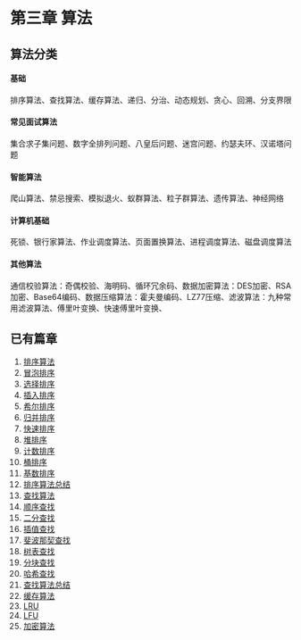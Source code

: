 # 第三章 算法

## 算法分类

#### 基础
排序算法、查找算法、缓存算法、递归、分治、动态规划、贪心、回溯、分支界限

#### 常见面试算法
集合求子集问题、数字全排列问题、八皇后问题、迷宫问题、约瑟夫环、汉诺塔问题

#### 智能算法
爬山算法、禁忌搜索、模拟退火、蚁群算法、粒子群算法、遗传算法、神经网络

#### 计算机基础
死锁、银行家算法、作业调度算法、页面置换算法、进程调度算法、磁盘调度算法

#### 其他算法

通信校验算法：奇偶校验、海明码、循环冗余码、数据加密算法：DES加密、RSA加密、Base64编码、数据压缩算法：霍夫曼编码、LZ77压缩、滤波算法：九种常用滤波算法、傅里叶变换、快速傅里叶变换、

## 已有篇章

1.  [排序算法](sortingAlgorithm.md)
2.  [冒泡排序](BubbleSort.md)
3.  [选择排序](SelectionSort.md)
4.  [插入排序](InsertionSort.md)
5.  [希尔排序](ShellSort.md)
6.  [归并排序](MergeSort.md)
7.  [快速排序](QuickSort.md)
8.  [堆排序](HeapSort.md)
9.  [计数排序](CountingSort.md)
10. [桶排序](BucketSort.md)
11. [基数排序](RadixSort.md)
12. [排序算法总结](SortSummary.md)
13. [查找算法](SearchAlgorithm.md)
14. [顺序查找](SequentialSearch.md)
15. [二分查找](BinarySearch.md)
16. [插值查找](InterpolationLookup.md)
17. [斐波那契查找](FibonacciLookup.md)
18. [树表查找](TreeTableLookup.md)
19. [分块查找](BlockSearch.md)
20. [哈希查找](HashLookup.md)
21. [查找算法总结](FindingAlgorithmSummary.md)
22. [缓存算法](CachingAlgorithm.md)
23. [LRU](LRU.md)
24. [LFU](LFU.md)
25. [加密算法](encryption.md)
